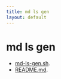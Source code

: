 ```yaml
---
title: md ls gen
layout: default
---
```

# md ls gen

* [md-ls-gen.sh](md-ls-gen.sh).
* [README.md](README.md).
